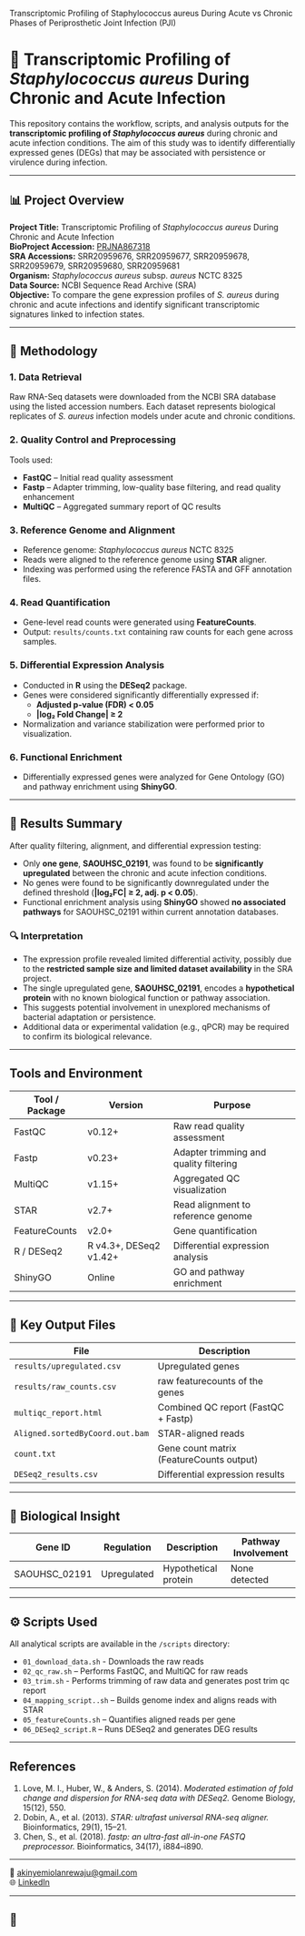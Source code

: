 Transcriptomic Profiling of Staphylococcus aureus During Acute vs Chronic Phases of Periprosthetic Joint Infection (PJI)
# 🧬 Transcriptomic Profiling of *Staphylococcus aureus* During Chronic and Acute Infection

This repository contains the workflow, scripts, and analysis outputs for the **transcriptomic profiling of *Staphylococcus aureus*** during chronic and acute infection conditions. The aim of this study was to identify differentially expressed genes (DEGs) that may be associated with persistence or virulence during infection.

---

## 📊 Project Overview

**Project Title:** Transcriptomic Profiling of *Staphylococcus aureus* During Chronic and Acute Infection  
**BioProject Accession:** [PRJNA867318](https://www.ncbi.nlm.nih.gov/bioproject/PRJNA867318)  
**SRA Accessions:** SRR20959676, SRR20959677, SRR20959678, SRR20959679, SRR20959680, SRR20959681  
**Organism:** *Staphylococcus aureus* subsp. *aureus* NCTC 8325  
**Data Source:** NCBI Sequence Read Archive (SRA)  
**Objective:** To compare the gene expression profiles of *S. aureus* during chronic and acute infections and identify significant transcriptomic signatures linked to infection states.

---

## 🧪 Methodology

### 1. **Data Retrieval**
Raw RNA-Seq datasets were downloaded from the NCBI SRA database using the listed accession numbers. Each dataset represents biological replicates of *S. aureus* infection models under acute and chronic conditions.

### 2. **Quality Control and Preprocessing**
Tools used:
- **FastQC** – Initial read quality assessment  
- **Fastp** – Adapter trimming, low-quality base filtering, and read quality enhancement  
- **MultiQC** – Aggregated summary report of QC results  

### 3. **Reference Genome and Alignment**
- Reference genome: *Staphylococcus aureus* NCTC 8325  
- Reads were aligned to the reference genome using **STAR** aligner.  
- Indexing was performed using the reference FASTA and GFF annotation files.

### 4. **Read Quantification**
- Gene-level read counts were generated using **FeatureCounts**.  
- Output: `results/counts.txt` containing raw counts for each gene across samples.

### 5. **Differential Expression Analysis**
- Conducted in **R** using the **DESeq2** package.  
- Genes were considered significantly differentially expressed if:  
  - **Adjusted p-value (FDR) < 0.05**  
  - **|log₂ Fold Change| ≥ 2**  
- Normalization and variance stabilization were performed prior to visualization.

### 6. **Functional Enrichment**
- Differentially expressed genes were analyzed for Gene Ontology (GO) and pathway enrichment using **ShinyGO**.

---

## 🧠 Results Summary

After quality filtering, alignment, and differential expression testing:

- Only **one gene**, **SAOUHSC_02191**, was found to be **significantly upregulated** between the chronic and acute infection conditions.  
- No genes were found to be significantly downregulated under the defined threshold (**|log₂FC| ≥ 2, adj. p < 0.05**).  
- Functional enrichment analysis using **ShinyGO** showed **no associated pathways** for SAOUHSC_02191 within current annotation databases.

### 🔍 Interpretation
- The expression profile revealed limited differential activity, possibly due to the **restricted sample size and limited dataset availability** in the SRA project.  
- The single upregulated gene, **SAOUHSC_02191**, encodes a **hypothetical protein** with no known biological function or pathway association.  
- This suggests potential involvement in unexplored mechanisms of bacterial adaptation or persistence.  
- Additional data or experimental validation (e.g., qPCR) may be required to confirm its biological relevance.

---

##  Tools and Environment

| Tool / Package | Version | Purpose |
|----------------|----------|----------|
| FastQC | v0.12+ | Raw read quality assessment |
| Fastp | v0.23+ | Adapter trimming and quality filtering |
| MultiQC | v1.15+ | Aggregated QC visualization |
| STAR | v2.7+ | Read alignment to reference genome |
| FeatureCounts | v2.0+ | Gene quantification |
| R / DESeq2 | R v4.3+, DESeq2 v1.42+ | Differential expression analysis |
| ShinyGO | Online | GO and pathway enrichment |

---

## 🧾 Key Output Files

| File | Description |
|------|--------------|
| `results/upregulated.csv` | Upregulated genes |
| `results/raw_counts.csv` | raw featurecounts of the genes |
| `multiqc_report.html` | Combined QC report (FastQC + Fastp) |
| `Aligned.sortedByCoord.out.bam` | STAR-aligned reads |
| `count.txt` | Gene count matrix (FeatureCounts output) |
| `DESeq2_results.csv` | Differential expression results |

---

## 🧬 Biological Insight

| Gene ID | Regulation | Description | Pathway Involvement |
|----------|-------------|--------------|----------------------|
| SAOUHSC_02191 | Upregulated | Hypothetical protein | None detected |

---

## ⚙️ Scripts Used

All analytical scripts are available in the `/scripts` directory:

- `01_download_data.sh` - Downloads the raw reads
- `02_qc_raw.sh` – Performs FastQC, and MultiQC for raw reads
- `03_trim.sh` - Performs trimming of raw data and generates post trim qc report
- `04_mapping_script..sh` – Builds genome index and aligns reads with STAR  
- `05_featureCounts.sh` – Quantifies aligned reads per gene  
- `06_DESeq2_script.R` – Runs DESeq2 and generates DEG results  

---

##  References

1. Love, M. I., Huber, W., & Anders, S. (2014). *Moderated estimation of fold change and dispersion for RNA-seq data with DESeq2.* Genome Biology, 15(12), 550.  
2. Dobin, A., et al. (2013). *STAR: ultrafast universal RNA-seq aligner.* Bioinformatics, 29(1), 15–21.  
3. Chen, S., et al. (2018). *fastp: an ultra-fast all-in-one FASTQ preprocessor.* Bioinformatics, 34(17), i884–i890.  

---


📧 [akinyemiolanrewaju@gmail.com](mailto:akinyemiolanrewaju@gmail.com)  
🌐 [LinkedIn](https://www.linkedin.com/in/akinyemi-olanrewaju)  

---

## 📜
